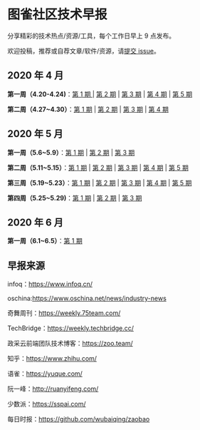 # 图雀社区技术早报

分享精彩的技术热点/资源/工具，每个工作日早上 9 点发布。

欢迎投稿，推荐或自荐文章/软件/资源，请[提交 issue](https://github.com/tuture-dev/daily/issues/new)。

## 2020 年 4 月

**第一周（4.20-4.24)**：[第 1 期 ](./docs/2020-04-week-1/issue-1.md) | [第 2 期](./docs/2020-04-week-1/issue-2.md) | [第 3 期](./docs/2020-04-week-1/issue-3.md) | [第 4 期](./docs/2020-04-week-1/issue-4.md) | [第 5 期](./docs/2020-04-week-1/issue-5.md)

**第二周（4.27~4.30）**：[第 1 期](./docs/2020-04-week-2/issue-1.md) | [第 2 期](./docs/2020-04-week-2/issue-2.md) | [第 3 期](./docs/2020-04-week-2/issue-3.md) | [第 4 期](./docs/2020-04-week-2/issue-4.md)

## 2020 年 5 月

**第一周（5.6~5.9）**：[第 1 期](./docs/2020-05-week-1/issue-1.md) | [第 2 期](./docs/2020-05-week-1/issue-2.md) | [第 3 期](./docs/2020-05-week-1/issue-3.md)

**第二周（5.11~5.15）**：[第 1 期](./docs/2020-05-week-2/issue-1.md) | [第 2 期](./docs/2020-05-week-2/issue-2.md) | [第 3 期](./docs/2020-05-week-2/issue-3.md) | [第 4 期](./docs/2020-05-week-2/issue-4.md) | [第 5 期](./docs/2020-05-week-2/issue-5.md)

**第三周（5.19~5.23）**：[第 1 期](./docs/2020-05-week-3/issue-1.md) | [第 2 期](./docs/2020-05-week-3/issue-2.md) | [第 3 期](./docs/2020-05-week-3/issue-3.md) | [第 4 期](./docs/2020-05-week-3/issue-4.md) | [第 5 期](./docs/2020-05-week-3/issue-5.md)

**第四周（5.25~5.29)**：[第 1 期](./docs/2020-05-week-4/issue-1.md) | [第 2 期](./docs/2020-05-week-4/issue-2.md) | [第 3 期](./docs/2020-05-week-4/issue-3.md)

## 2020 年 6 月

**第一周（6.1~6.5）**：[第 1 期](./docs/2020-06-week-1/issue-1.md)

## 早报来源

infoq：https://www.infoq.cn/

oschina:https://www.oschina.net/news/industry-news

奇舞周刊：https://weekly.75team.com/

TechBridge：https://weekly.techbridge.cc/

政采云前端团队技术博客：https://zoo.team/

知乎：https://www.zhihu.com/

语雀：https://yuque.com/

阮一峰：http://ruanyifeng.com/

少数派：https://sspai.com/

每日时报：https://github.com/wubaiqing/zaobao